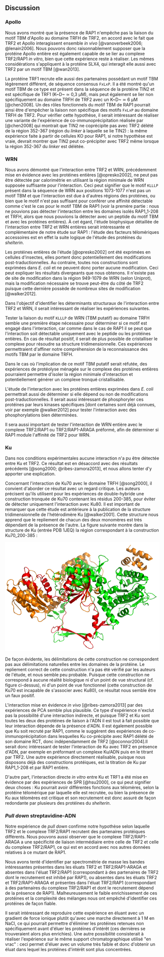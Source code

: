 ## Discussion

### Apollo

Nous avons montré que la présence de RAP1 n'empêche pas la liaison du motif TBM
d'Apollo au domaine TRFH de TRF2, en accord avec le fait que TRF2 et Apollo
interagissent ensemble *in vivo* [@vanoverbeek2006; @lenain2006]. Nous pouvons
donc raisonnablement supposer que la protéine Apollo entière est également
capable de se lier au complexe TRF2/RAP1 *in vitro*, bien que cette expérience
reste à réaliser. Les mêmes considérations s'appliquent à la protéine SLX4, qui
interagit elle aussi avec TRF2 par un motif TBM [@wan2013].

La protéine TRF1 recrute elle aussi des partenaires possédant un motif TBM
légèrement différent, de séquence consensus `FxLxP`. Il a été montré qu'un motif
TBM de ce type est présent dans la séquence de la protéine TIN2 et est
spécifique de TRF1 (K~D~ ≃ 0,3 μM), mais peut également se lier non
spécifiquement au domaine TRFH de TRF2 avec un K~D~ ≃ 6 μM [@chen2008]. Un des
rôles fonctionnels du motif TBM de RAP1 pourrait ainsi être d'empêcher la
liaison non spécifique des motifs `FxLxP` au domaine TRFH de TRF2. Pour vérifier
cette hypothèse, il serait intéressant de réaliser une variante de l'expérience
de co-immunoprécipitation réalisée par [@chen2008] qui montrait que TIN2 ne
coprécipite pas avec TRF2 délété de la région 352-367 (région du *linker*
à laquelle se lie TIN2) : la même expérience faite à partir de cellules KO pour
RAP1, si notre hypothèse est vraie, devrait montrer que TIN2 peut co-précipiter
avec TRF2 même lorsque la région 352-367 du *linker* est délétée.


### WRN

Nous avons démontré que l'interaction entre TRF2 et WRN, précédemment mise en
évidence avec les protéines entières [@opresko2002], ne peut pas être détectée
par calorimétrie en utilisant la région minimale de WRN supposée suffisante pour
l'interaction. Ceci peut signifier que le motif `KLLLP` présent dans la séquence
de WRN aux positions 1073-1077 n'est pas un motif TBM et que l'interaction est
due à d'autres régions des protéines, ou bien que le motif n'est pas suffisant
pour conférer une affinité détectable comme c'est le cas pour le motif TBM de
RAP1 (voir la premère partie : nous ne pouvions pas détecter l'interaction entre
les domaines isolés RAP1_1-208 et TRFH, alors que nous pouvions la détecter avec
un peptide du motif TBM et avec les protéines entières). À cet égard, l'étude
biophysique détaillée de l'interaction entre TRF2 et WRN entières serait
intéressante et complémentaire de notre étude sur RAP1 : l'étude des facteurs
télomériques accessoires est en effet la suite logique de l'étude des protéines
du *shelterin*.

Les protéines entières de l'étude [@opresko2002] ont été exprimées en cellules
d'insectes, elles portent donc potentiellement des modifications
post-traductionnelles. Au contraire, toutes nos constructions sont exprimées
dans *E. coli* et ne peuvent donc porter aucune modification. Ceci peut
expliquer les résultats divergeants que nous obtenons. Il n'existe pas de site
de modification dans la région 949-1079 de WRN (selon Uniprot), mais la
modification nécessaire se trouve peut-être du côté de TRF2 puisque cette
dernière possède de nombreux sites de modification [@walker2012].

Dans l'objectif d'identifier les déterminants structuraux de l'interaction entre
TRF2 et WRN, il serait intéressant de réaliser les expériences suivantes.

Tester la liaison du motif `KLLLP` de WRN (TBM putatif) au domaine TRFH semble
une première étape nécessaire pour déterminer si ce motif est engagé dans
l'interaction, car comme dans le cas de RAP1 il se peut que l'interaction soit
détectable uniquement avec le peptide ou les protéines entières. En cas de
résultat positif, il serait de plus possible de cristalliser le complexe pour
résoudre sa structure tridimensionnelle. Ces expériences permettraient d'affiner
notre compréhension de la reconnaissance des motifs TBM par le domaine TRFH.

Dans le cas où l'implication de ce motif TBM putatif serait réfutée, des
expériences de protéolyse ménagée sur le complexe des protéines entières
pourraient permettre d'isoler la région minimale d'interaction et
potentiellement générer un complexe tronqué cristallisable.

L'étude de l'interaction avec les protéines entières exprimées dans *E. coli*
permettrait aussi de déterminer si elle dépend ou non de modifications
post-traductionnelles. Il serait aussi intéressant de phosphoryler ces protéines
par leurs kinases spécifiques
[dont certaines sont déjà connues, voir par exemple @walker2012] pour tester
l'interaction avec des phosphorylations bien déterminées.

Il sera aussi important de tester l'interaction de WRN entière avec le complexe
TRF2/RAP1 ou TRF2/RAP1-ARAGA préformé, afin de déterminer si RAP1 module
l'affinité de TRF2 pour WRN.


### Ku

Dans nos conditions expérimentales aucune interaction n'a pu être détectée entre
Ku et TRF2. Ce résultat est en désaccord avec des résultats précédents
[@song2000; @ribes-zamora2013], et nous allons tenter d'y apporter
une explication.

Concernant l'interaction de Ku70 avec le domaine TRFH [@song2000], il convient
d'aborder ce résultat avec un regard critique. Les auteurs précisent qu'ils
utilisent pour les expériences de double-hybride une construction tronquée de
Ku70 contenant les résidus 200-385, pour éviter de détecter uniquement
l'interaction avec Ku80. Il est important de remarquer que cette étude est
antérieure à la publication de la structure tridimensionnelle de l'hétérodimère
Ku [@walker2001]. Cette structure nous apprend que le repliement de chacun des
deux monomères est très dépendant de la présence de l'autre. La figure suivante
montre dans la structure de Ku (entrée PDB 1JEQ) la région correspondant à la
construction Ku70_200-385 :

![Figure : Structure tridimensionnelle de l'hétérodimère Ku. Ku80 en vert, Ku70 en orange, Ku70_200-385 en rouge.](partie-2/figures/ku70-song2000-construct.png)

De façon évidente, les délimitations de cette construction ne correspondent pas
aux délimitations naturelles entre les domaines de la protéine. Le repliement
correct de cette construction n'a pas été vérifié par les auteurs de l'étude, et
nous semble peu probable. Puisque cette construction ne correspond à aucune
réalité biologique ni d'un point de vue structural (cf. figure ci-dessus), ni
d'un point de vue fonctionnel (cette construction de Ku70 est incapable de
s'associer avec Ku80), ce résultat nous semble être un faux positif.

L'interaction mise en évidence *in vivo* [@ribes-zamora2013] par des expériences
de PCA semble plus plausible. Ce type d'expérience n'exclut pas la possibilité
d'une interaction indirecte, et puisque TRF2 et Ku sont toutes les deux des
protéines de liaison à l'ADN il est tout à fait possible que leur interaction
dépende de la présence d'ADN. Il est également possible que Ku soit recruté par
RAP1, comme le suggèrent des expériences de co-immunoprécipitation dans
lesquelles Ku co-précipite avec RAP1 délété de son domaine RCT, donc
indépendamment de TRF2 [@oconnor2004].Il serait donc intéressant de tester
l'interaction de Ku avec TRF2 en présence d'ADN, par exemple en préformant un
complexe Ku/ADN puis en le titrant par TRF2. Une autre expérience directement
réalisable, puisque nous disposons déjà des constructions protéiques, est la
titration de Ku par RAP1_1-208 et par RAP1 entière.

D'autre part, l'interaction directe *in vitro* entre Ku et TRF1 a été mise en
évidence par des expériences de SPR [@hsu2000], ce qui peut signifier deux
choses : Ku pourrait avoir différentes fonctions aux télomères, selon la
protéine télomérique par laquelle elle est recrutée, ou bien la présence de Ku
aux télomères est critique et son recrutement est donc assuré de façon
redondante par plusieurs des protéines du *shelterin*.


### *Pull down* streptavidine-ADN

Notre expérience de *pull down* confirme notre hypothèse selon laquelle TRF2 et
le complexe TRF2/RAP1 recrutent des partenaires protéiques différents.
Nous pouvons aussi observer que le complexe TRF2/RAP1-ARAGA a une spécificité de
liaison intermédiaire entre celle de TRF2 et celle du complexe TRF2/RAP1, ce qui
est en accord avec nos autres données relatives à ce mutant de RAP1.

Nous avons tenté d'identifier par spectrométrie de masse les bandes
intéressantes présentes dans les éluats TRF2 et TRF2/RAP1-ARAGA et absentes dans
l'éluat TRF2/RAP1 (correspondant à des partenaires de TRF2 dont le recrutement
est inhibé par RAP1), ou absentes dans les éluats TRF2 et TRF2/RAP1-ARAGA et
présentes dans l'éluat TRF2/RAP1 (correspondant à des partenaires du complexe
TRF2/RAP1 et dont le recrutement dépend de la présence de RAP1).
Malheureusement le faible enrichissement de ces protéines et la complexité des
mélanges nous ont empêché d'identifier ces protéines de façon fiable.

Il serait intéressant de reproduire cette expérience en éluant avec un gradient
de force ionique plutôt qu'avec une marche directement à 1 M en NaCl, ce qui
pourrait permettre d'éliminer les protéines retenues non spécifiquement avant
d'éluer les protéines d'intérêt (ces dernières se trouveraient alors plus
enrichies). Une autre possibilité consisterait à réaliser l'expérience sur le
même support chromatographique utilisé "en vrac" : ceci permet d'éluer avec un
volume très faible et donc d'obtenir un éluat dans lequel les protéines
d'intérêt sont plus concentrées.

